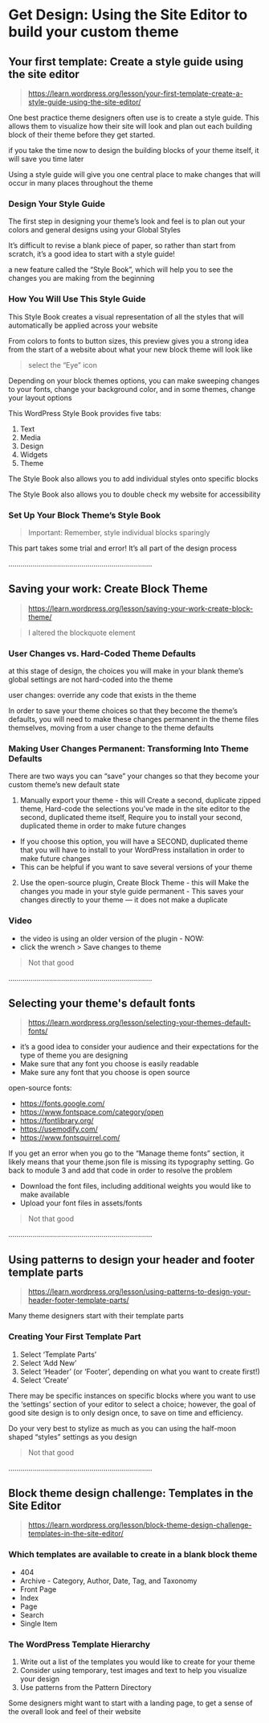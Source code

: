 # Get Design: Using the Site Editor to build your custom theme

## Your first template: Create a style guide using the site editor

> https://learn.wordpress.org/lesson/your-first-template-create-a-style-guide-using-the-site-editor/

One best practice theme designers often use is to create a style guide. This allows them to visualize how their site will look and plan out each building block of their theme before they get started.

if you take the time now to design the building blocks of your theme itself, it will save you time later

Using a style guide will give you one central place to make changes that will occur in many places throughout the theme

### Design Your Style Guide

The first step in designing your theme’s look and feel is to plan out your colors and general designs using your Global Styles

It’s difficult to revise a blank piece of paper, so rather than start from scratch, it’s a good idea to start with a style guide!

a new feature called the “Style Book”, which will help you to see the changes you are making from the beginning

### How You Will Use This Style Guide

This Style Book creates a visual representation of all the styles that will automatically be applied across your website

From colors to fonts to button sizes, this preview gives you a strong idea from the start of a website about what your new block theme will look like

> select the “Eye” icon

Depending on your block themes options, you can make sweeping changes to your fonts, change your background color, and in some themes, change your layout options

This WordPress Style Book provides five tabs:

1. Text
2. Media
3. Design
4. Widgets
5. Theme

The Style Book also allows you to add individual styles onto specific blocks

The Style Book also allows you to double check my website for accessibility

### Set Up Your Block Theme’s Style Book

> Important: Remember, style individual blocks sparingly

This part takes some trial and error! It’s all part of the design process

.......................................................................

## Saving your work: Create Block Theme

> https://learn.wordpress.org/lesson/saving-your-work-create-block-theme/

> I altered the blockquote element

### User Changes vs. Hard-Coded Theme Defaults

at this stage of design, the choices you will make in your blank theme’s global settings are not hard-coded into the theme

user changes: override any code that exists in the theme

In order to save your theme choices so that they become the theme’s defaults, you will need to make these changes permanent in the theme files themselves, moving from a user change to the theme defaults

### Making User Changes Permanent: Transforming Into Theme Defaults

There are two ways you can “save” your changes so that they become your custom theme’s new default state

1. Manually export your theme - this will Create a second, duplicate zipped theme, Hard-code the selections you’ve made in the site editor to the second, duplicated theme itself, Require you to install your second, duplicated theme in order to make future changes

- If you choose this option, you will have a SECOND, duplicated theme that you will have to install to your WordPress installation in order to make future changes
- This can be helpful if you want to save several versions of your theme

2. Use the open-source plugin, Create Block Theme - this will Make the changes you made in your style guide permanent - This saves your changes directly to your theme — it does not make a duplicate

### Video

- the video is using an older version of the plugin - NOW:
- click the wrench > Save changes to theme

> Not that good

.......................................................................

## Selecting your theme's default fonts

> https://learn.wordpress.org/lesson/selecting-your-themes-default-fonts/

- it’s a good idea to consider your audience and their expectations for the type of theme you are designing
- Make sure that any font you choose is easily readable
- Make sure any font that you choose is open source

open-source fonts:

- https://fonts.google.com/
- https://www.fontspace.com/category/open
- https://fontlibrary.org/
- https://usemodify.com/
- https://www.fontsquirrel.com/

If you get an error when you go to the “Manage theme fonts” section, it likely means that your theme.json file is missing its typography setting. Go back to module 3 and add that code in order to resolve the problem

- Download the font files, including additional weights you would like to make available
- Upload your font files in assets/fonts

> Not that good

.......................................................................

## Using patterns to design your header and footer template parts

> https://learn.wordpress.org/lesson/using-patterns-to-design-your-header-footer-template-parts/

Many theme designers start with their template parts

### Creating Your First Template Part

1. Select ‘Template Parts’
2. Select ‘Add New’
3. Select ‘Header’ (or ‘Footer’, depending on what you want to create first!)
4. Select ‘Create’

There may be specific instances on specific blocks where you want to use the ‘settings’ section of your editor to select a choice; however, the goal of good site design is to only design once, to save on time and efficiency.

Do your very best to stylize as much as you can using the half-moon shaped “styles” settings as you design

> Not that good

.......................................................................

## Block theme design challenge: Templates in the Site Editor

> https://learn.wordpress.org/lesson/block-theme-design-challenge-templates-in-the-site-editor/

### Which templates are available to create in a blank block theme

- 404
- Archive - Category, Author, Date, Tag, and Taxonomy
- Front Page
- Index
- Page
- Search
- Single Item

### The WordPress Template Hierarchy

1. Write out a list of the templates you would like to create for your theme
2. Consider using temporary, test images and text to help you visualize your design
3. Use patterns from the Pattern Directory

Some designers might want to start with a landing page, to get a sense of the overall look and feel of their website
